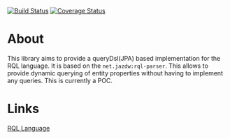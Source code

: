 [![Build Status](https://app.travis-ci.com/Phil-Ba/rql-2-queryDsl.svg?branch=master&kill_cache=1)](https://app.travis-ci.com/github/Phil-Ba/rql-2-queryDsl)
[![Coverage Status](https://coveralls.io/repos/github/Phil-Ba/rql-2-queryDsl/badge.svg?branch=master&kill_cache=1)](https://coveralls.io/github/Phil-Ba/rql-2-queryDsl?branch=master)
# About

This library aims to provide a queryDsl(JPA) based implementation for the RQL language. It is based on
the `net.jazdw:rql-parser`. This allows to provide dynamic querying of entity properties without having to implement any
queries. This is currently a POC.

# Links

[RQL Language](https://github.com/persvr/rql)